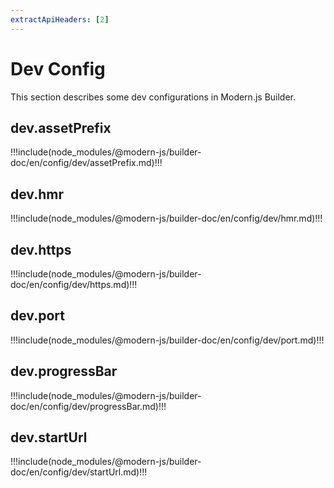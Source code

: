 ```yaml
---
extractApiHeaders: [2]
---
```


# Dev Config

This section describes some dev configurations in Modern.js Builder.

## dev.assetPrefix

!!!include(node_modules/@modern-js/builder-doc/en/config/dev/assetPrefix.md)!!!

## dev.hmr

!!!include(node_modules/@modern-js/builder-doc/en/config/dev/hmr.md)!!!

## dev.https

!!!include(node_modules/@modern-js/builder-doc/en/config/dev/https.md)!!!

## dev.port

!!!include(node_modules/@modern-js/builder-doc/en/config/dev/port.md)!!!

## dev.progressBar

!!!include(node_modules/@modern-js/builder-doc/en/config/dev/progressBar.md)!!!

## dev.startUrl

!!!include(node_modules/@modern-js/builder-doc/en/config/dev/startUrl.md)!!!
